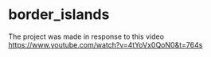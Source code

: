 # border_islands
The project was made in response to this video
https://www.youtube.com/watch?v=4tYoVx0QoN0&t=764s
